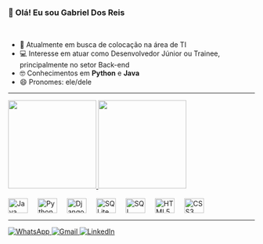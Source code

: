 ### 👋 Olá! Eu sou Gabriel Dos Reis 
<br>

- 🎯 Atualmente em busca de colocação na área de TI  
- 💻 Interesse em atuar como Desenvolvedor Júnior ou Trainee, principalmente no setor Back-end  
- 🤓 Conhecimentos em **Python** e **Java**  
- 😄 Pronomes: ele/dele
---

<div align="left">
  <a href="https://github.com/1GabrielReis">
    <img height="180em" src="https://github-readme-stats.vercel.app/api?username=1GabrielReis&show_icons=true&theme=dark&include_all_commits=true&count_private=true"/>
    <img height="180em" src="https://github-readme-stats.vercel.app/api/top-langs/?username=1GabrielReis&layout=compact&langs_count=7&theme=dark"/>
  </a>
</div>

<br>

<div align="left" style="display: flex; flex-wrap: wrap; gap: 20px;">

  <img align="center" alt="Java" height="30" width="40" src="https://cdn.jsdelivr.net/gh/devicons/devicon@latest/icons/java/java-original.svg"/>
  <img align="center" alt="Python" height="30" width="40" src="https://cdn.jsdelivr.net/gh/devicons/devicon@latest/icons/python/python-original.svg"/>

  <img align="center" alt="Django" height="30" width="40" src="https://cdn.jsdelivr.net/gh/devicons/devicon@latest/icons/django/django-plain-wordmark.svg"/>

  <img align="center" alt="SQLite" height="30" width="40" src="https://cdn.jsdelivr.net/gh/devicons/devicon@latest/icons/sqlite/sqlite-original.svg"/>
  <img align="center" alt="SQL Server" height="30" width="40" src="https://cdn.jsdelivr.net/gh/devicons/devicon@latest/icons/microsoftsqlserver/microsoftsqlserver-original.svg"/>

  <img align="center" alt="HTML5" height="30" width="40" src="https://cdn.jsdelivr.net/gh/devicons/devicon@latest/icons/html5/html5-original.svg"/>
  <img align="center" alt="CSS3" height="30" width="40" src="https://cdn.jsdelivr.net/gh/devicons/devicon@latest/icons/css3/css3-original.svg"/>
</div>

---

<div align="left">
  <a href="http://wa.me/5511998114487" target="_blank">
    <img src="https://img.shields.io/badge/WhatsApp-25D366?style=for-the-badge&logo=whatsapp&logoColor=white" alt="WhatsApp">
  </a>
  <a href="mailto:greis826@gmail.com" target="_blank">
    <img src="https://img.shields.io/badge/-Gmail-%23333?style=for-the-badge&logo=gmail&logoColor=white" alt="Gmail">
  </a>
  <a href="https://www.linkedin.com/in/gabriel-duarte-reis/" target="_blank">
    <img src="https://img.shields.io/badge/-LinkedIn-%230077B5?style=for-the-badge&logo=linkedin&logoColor=white" alt="LinkedIn">
  </a>
</div>


    

